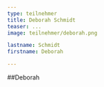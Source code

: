 ```yaml
---
type: teilnehmer
title: Deborah Schmidt
teaser: ...
image: teilnehmer/deborah.png

lastname: Schmidt
firstname: Deborah

---
```


##Deborah

